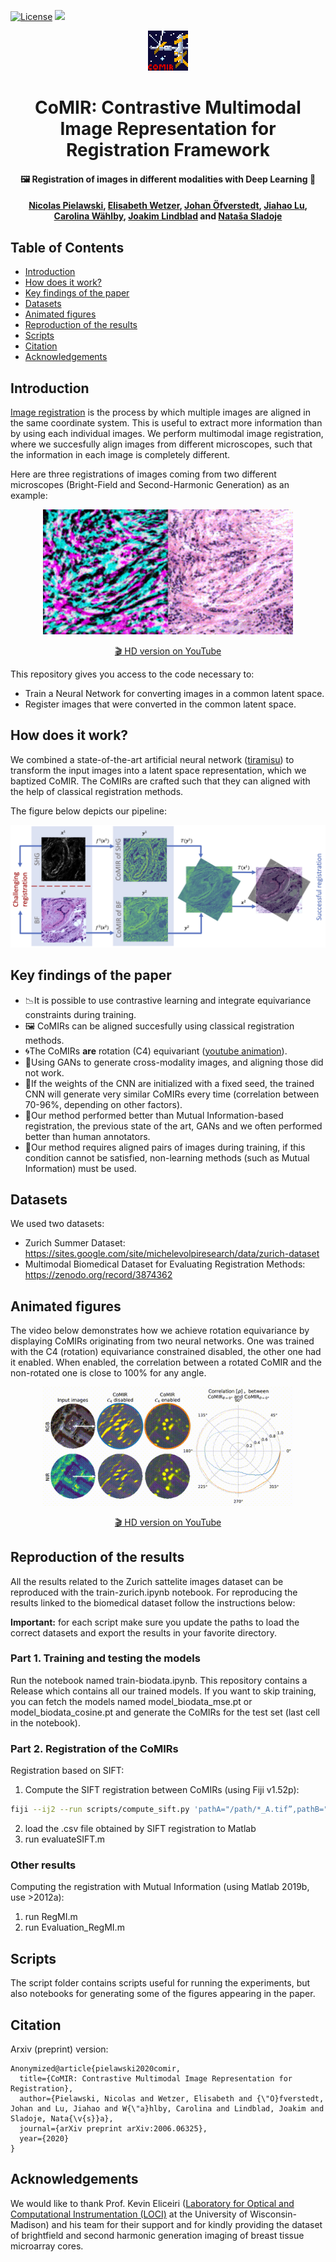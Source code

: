 [![License](https://img.shields.io/github/license/MIDA-group/CoMIR?style=flat-square)](https://opensource.org/licenses/MIT)
[![](https://img.shields.io/badge/python-3.6+-blue.svg?style=flat-square)](https://www.python.org/download/releases/3.6.0/) 

<p align="center">
  <img src="resources/comir_32.png" style="image-rendering: pixelated;" width="64" height="64" />
</p>
<h1 align="center">CoMIR: <b>Co</b>ntrastive <b>M</b>ultimodal <b>I</b>mage <b>R</b>epresentation for Registration Framework</h1>
<h4 align="center">🖼 Registration of images in different modalities with Deep Learning 🤖</h4>
<h4 align="center"><b><a href="mailto:nicolas.pielawski@it.uu.se">Nicolas Pielawski</a>, <a href="mailto:elisabeth.wetzer@it.uu.se">Elisabeth Wetzer</a></b>, <a href="mailto:johan.ofverstedt@it.uu.se">Johan Öfverstedt</a>, <a href="mailto:Jiahao.Lu.2199@student.uu.se">Jiahao Lu</a>, <a href="mailto:carolina.wahlby@it.uu.se">Carolina Wählby</a>, <a href="mailto:joakim.lindblad@it.uu.se">Joakim Lindblad</a> and <a href="mailto:natasa.sladoje@it.uu.se">Nataša Sladoje</a></h4>

## Table of Contents

- [Introduction](#introduction)
- [How does it work?](#how-does-it-work)
- [Key findings of the paper](#key-findings-of-the-paper)
- [Datasets](#datasets)
- [Animated figures](#animated-figures)
- [Reproduction of the results](#reproduction-of-the-results)
- [Scripts](#scripts)
- [Citation](#citation)
- [Acknowledgements](#acknowledgements)

## Introduction

[Image registration](https://en.wikipedia.org/wiki/Image_registration) is the
process by which multiple images are aligned in the same coordinate system.
This is useful to extract more information than by using each individual
images. We perform multimodal image registration, where we succesfully align
images from different microscopes, such that the information in each image is completely different.

Here are three registrations of images coming from two different microscopes (Bright-Field and Second-Harmonic Generation) as an example:
<div align="center">
  <a href="https://youtu.be/zpcgnqcQgqM"><img src="resources/registration.gif" alt="Registration of three different images" width=400><p>🎬 HD version on YouTube</p></a>
</div>

This repository gives you access to the code necessary to:
* Train a Neural Network for converting images in a common latent space.
* Register images that were converted in the common latent space.

## How does it work?

We combined a state-of-the-art artificial neural network ([tiramisu](https://github.com/npielawski/pytorch_tiramisu/))
to transform the input images into a latent space representation, which we baptized
CoMIR. The CoMIRs are crafted such that they can aligned with the help of classical
registration methods.

The figure below depicts our pipeline:
<p align="center">
  <img src="resources/comir_pipeline.jpg"/>
</p>

## Key findings of the paper

* 📉It is possible to use contrastive learning and integrate equivariance constraints during training.
* 🖼 CoMIRs can be aligned succesfully using classical registration methods.
* 🌀The CoMIRs __are__ rotation (C4) equivariant ([youtube animation](https://youtu.be/iN5GlPWFZ_Q)).
* 🤖Using GANs to generate cross-modality images, and aligning those did not work.
* 🌱If the weights of the CNN are initialized with a fixed seed, the trained CNN will generate very similar CoMIRs every time (correlation between 70-96%, depending on other factors).
* 🦾Our method performed better than Mutual Information-based registration, the previous state of the art, GANs and we often performed better than human annotators.
* 👭Our method requires aligned pairs of images during training, if this condition cannot be satisfied, non-learning methods (such as Mutual Information) must be used.

## Datasets

We used two datasets:
* Zurich Summer Dataset: https://sites.google.com/site/michelevolpiresearch/data/zurich-dataset
* Multimodal Biomedical Dataset for Evaluating Registration Methods: https://zenodo.org/record/3874362

## Animated figures

The video below demonstrates how we achieve rotation equivariance by displaying
CoMIRs originating from two neural networks. One was trained with the C4
(rotation) equivariance constrained disabled, the other one had it enabled.
When enabled, the correlation between a rotated CoMIR and the non-rotated one is close
to 100% for any angle.

<div align="center">
  <a href="https://youtu.be/iN5GlPWFZ_Q"><img src="resources/rotation_equivariance.gif" alt="Rotation equivariance animation" width=400><p>🎬 HD version on YouTube</p></a>
</div>

## Reproduction of the results

All the results related to the Zurich sattelite images dataset can be reproduced
with the train-zurich.ipynb notebook. For reproducing the results linked to the
biomedical dataset follow the instructions below:

**Important:** for each script make sure you update the paths to load the correct
datasets and export the results in your favorite directory.

### Part 1. Training and testing the models
Run the notebook named train-biodata.ipynb. This repository contains a Release
which contains all our trained models. If you want to skip training, you can
fetch the models named model_biodata_mse.pt or model_biodata_cosine.pt and generate
the CoMIRs for the test set (last cell in the notebook).

### Part 2. Registration of the CoMIRs

Registration based on SIFT:
1. Compute the SIFT registration between CoMIRs (using Fiji v1.52p):
```bash
fiji --ij2 --run scripts/compute_sift.py 'pathA="/path/*_A.tif”,pathB="/path/*_B.tif”,result=“SIFTResults.csv"'
```
2. load the .csv file obtained by SIFT registration to Matlab
3. run evaluateSIFT.m

### Other results

Computing the registration with Mutual Information (using Matlab 2019b, use >2012a):
1. run RegMI.m
2. run Evaluation_RegMI.m

## Scripts
The script folder contains scripts useful for running the experiments, but also
notebooks for generating some of the figures appearing in the paper.

## Citation
Arxiv (preprint) version:
```
Anonymized@article{pielawski2020comir,
  title={CoMIR: Contrastive Multimodal Image Representation for Registration},
  author={Pielawski, Nicolas and Wetzer, Elisabeth and {\"O}fverstedt, Johan and Lu, Jiahao and W{\"a}hlby, Carolina and Lindblad, Joakim and Sladoje, Nata{\v{s}}a},
  journal={arXiv preprint arXiv:2006.06325},
  year={2020}
}
```

## Acknowledgements
We would like to thank Prof. Kevin Eliceiri ([Laboratory for Optical and Computational Instrumentation (LOCI)](https://eliceirilab.org/) at the University of Wisconsin-Madison) and his team for their support and for kindly providing the dataset of brightfield and second harmonic generation imaging of breast tissue microarray cores.
